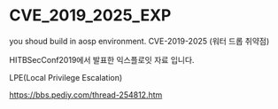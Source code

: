 # CVE_2019_2025_EXP
you shoud build in aosp environment.
CVE-2019-2025 (워터 드롭 취약점)

HITBSecConf2019에서 발표한 익스플로잇 자료 입니다. 

LPE(Local Privilege Escalation) 


https://bbs.pediy.com/thread-254812.htm
